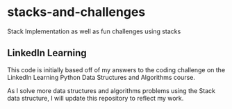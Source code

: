 # stacks-and-challenges
Stack Implementation as well as fun challenges using stacks

## LinkedIn Learning
This code is initially based off of my answers to the coding challenge on the LinkedIn Learning Python Data Structures and Algorithms course.

As I solve more data structures and algorithms problems using the Stack data structure, I will update this repository to reflect my work.
